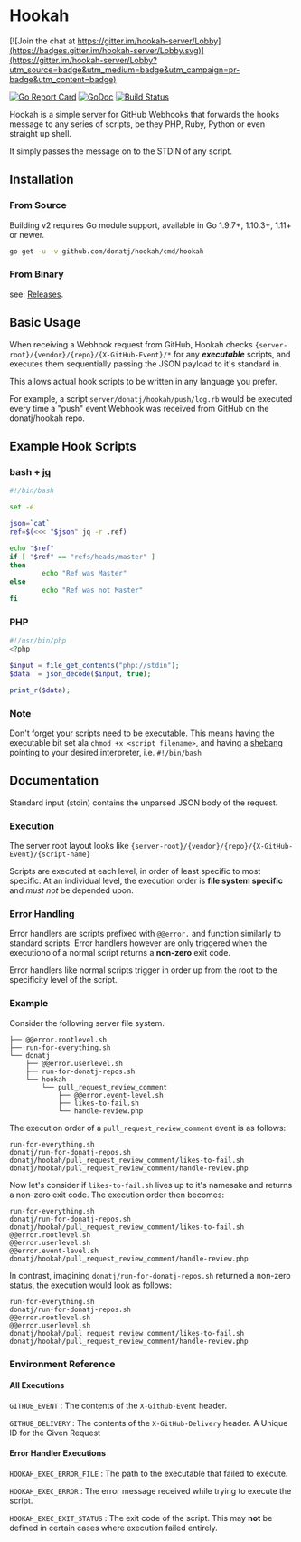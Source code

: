 # Hookah

[![Join the chat at https://gitter.im/hookah-server/Lobby](https://badges.gitter.im/hookah-server/Lobby.svg)](https://gitter.im/hookah-server/Lobby?utm_source=badge&utm_medium=badge&utm_campaign=pr-badge&utm_content=badge)

[![Go Report Card](https://goreportcard.com/badge/github.com/donatj/hookah)](https://goreportcard.com/report/github.com/donatj/hookah)
[![GoDoc](https://godoc.org/github.com/donatj/hookah?status.svg)](https://godoc.org/github.com/donatj/hookah)
[![Build Status](https://travis-ci.org/donatj/hookah.svg?branch=master)](https://travis-ci.org/donatj/hookah)

Hookah is a simple server for GitHub Webhooks that forwards the hooks message to any series of scripts, be they PHP, Ruby, Python or even straight up shell.

It simply passes the message on to the STDIN of any script.

## Installation

### From Source

Building v2 requires Go module support, available in Go 1.9.7+, 1.10.3+, 1.11+ or newer.

```bash
go get -u -v github.com/donatj/hookah/cmd/hookah
```

### From Binary

see: [Releases](https://github.com/donatj/hookah/releases).

## Basic Usage

When receiving a Webhook request from GitHub, Hookah checks `{server-root}/{vendor}/{repo}/{X-GitHub-Event}/*` for any ***executable*** scripts, and executes them sequentially passing the JSON payload to it's standard in.

This allows actual hook scripts to be written in any language you prefer.

For example, a script `server/donatj/hookah/push/log.rb` would be executed every time a "push" event Webhook was received from GitHub on the donatj/hookah repo.

## Example Hook Scripts

### bash + [jq](https://stedolan.github.io/jq/)

```bash
#!/bin/bash

set -e

json=`cat`
ref=$(<<< "$json" jq -r .ref)

echo "$ref"
if [ "$ref" == "refs/heads/master" ]
then
        echo "Ref was Master"
else
        echo "Ref was not Master"
fi

```

### PHP

```php
#!/usr/bin/php
<?php

$input = file_get_contents("php://stdin");
$data  = json_decode($input, true);

print_r($data);

```

### Note

Don't forget your scripts need to be executable. This means having the executable bit set ala `chmod +x <script filename>`, and having a [shebang](https://en.m.wikipedia.org/wiki/Shebang_(Unix)) pointing to your desired interpreter, i.e. `#!/bin/bash`

## Documentation

Standard input (stdin) contains the unparsed JSON body of the request.

### Execution

The server root layout looks like `{server-root}/{vendor}/{repo}/{X-GitHub-Event}/{script-name}`

Scripts are executed at each level, in order of least specific to most specific. At an individual level, the execution order is **file system specific** and *must not* be depended upon.

### Error Handling

Error handlers are scripts prefixed with `@@error.` and function similarly to standard scripts. Error handlers however are only triggered when the executiono of a normal script returns a **non-zero** exit code.

Error handlers like normal scripts trigger in order up from the root to the specificity level of the script.

### Example

Consider the following server file system.

```
├── @@error.rootlevel.sh
├── run-for-everything.sh
└── donatj
    ├── @@error.userlevel.sh
    ├── run-for-donatj-repos.sh
    └── hookah
        └── pull_request_review_comment
            ├── @@error.event-level.sh
            ├── likes-to-fail.sh
            └── handle-review.php
```

The execution order of a `pull_request_review_comment` event is as follows:

```
run-for-everything.sh
donatj/run-for-donatj-repos.sh
donatj/hookah/pull_request_review_comment/likes-to-fail.sh
donatj/hookah/pull_request_review_comment/handle-review.php
```

Now let's consider if `likes-to-fail.sh` lives up to it's namesake and returns a non-zero exit code. The execution order then becomes:

```
run-for-everything.sh
donatj/run-for-donatj-repos.sh
donatj/hookah/pull_request_review_comment/likes-to-fail.sh
@@error.rootlevel.sh
@@error.userlevel.sh
@@error.event-level.sh
donatj/hookah/pull_request_review_comment/handle-review.php
```

In contrast, imagining `donatj/run-for-donatj-repos.sh` returned a non-zero status, the execution would look as follows:

```
run-for-everything.sh
donatj/run-for-donatj-repos.sh
@@error.rootlevel.sh
@@error.userlevel.sh
donatj/hookah/pull_request_review_comment/likes-to-fail.sh
donatj/hookah/pull_request_review_comment/handle-review.php
```

### Environment Reference

#### All Executions

`GITHUB_EVENT` : The contents of the `X-Github-Event` header.

`GITHUB_DELIVERY` : The contents of the `X-GitHub-Delivery` header. A Unique ID for the Given Request

#### Error Handler Executions

`HOOKAH_EXEC_ERROR_FILE` : The path to the executable that failed to execute.

`HOOKAH_EXEC_ERROR` : The error message received while trying to execute the script.

`HOOKAH_EXEC_EXIT_STATUS` : The exit code of the script. This may **not** be defined in certain cases where execution failed entirely.

